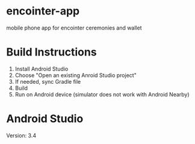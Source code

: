 # encointer-app
mobile phone app for encointer ceremonies and wallet

# Build Instructions
1. Install Android Studio
2. Choose "Open an existing Anroid Studio project"
3. If needed, sync Gradle file
4. Build
5. Run on Android device (simulator does not work with Android Nearby)



# Android Studio
Version: 3.4
